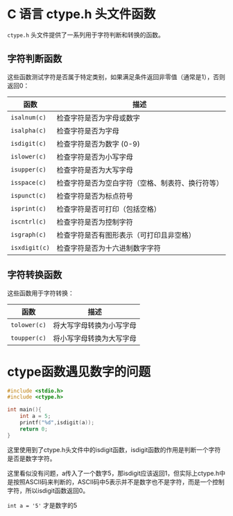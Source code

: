 # C 语言 ctype.h 头文件函数

`ctype.h` 头文件提供了一系列用于字符判断和转换的函数。

## 字符判断函数

这些函数测试字符是否属于特定类别，如果满足条件返回非零值（通常是1），否则返回0：

| 函数 | 描述 |
| --- | --- |
| `isalnum(c)` | 检查字符是否为字母或数字 |
| `isalpha(c)` | 检查字符是否为字母 |
| `isdigit(c)` | 检查字符是否为数字 (0-9) |
| `islower(c)` | 检查字符是否为小写字母 |
| `isupper(c)` | 检查字符是否为大写字母 |
| `isspace(c)` | 检查字符是否为空白字符（空格、制表符、换行符等） |
| `ispunct(c)` | 检查字符是否为标点符号 |
| `isprint(c)` | 检查字符是否可打印（包括空格） |
| `iscntrl(c)` | 检查字符是否为控制字符 |
| `isgraph(c)` | 检查字符是否有图形表示（可打印且非空格） |
| `isxdigit(c)` | 检查字符是否为十六进制数字字符 |

## 字符转换函数

这些函数用于字符转换：

| 函数 | 描述 |
| --- | --- |
| `tolower(c)` | 将大写字母转换为小写字母 |
| `toupper(c)` | 将小写字母转换为大写字母 |

# ctype函数遇见数字的问题

```c
#include <stdio.h>
#include <ctype.h>

int main(){
    int a = 5;
    printf("%d",isdigit(a));
    return 0;
}
```

这里使用到了ctype.h头文件中的isdigit函数，isdigit函数的作用是判断一个字符是否是数字字符。

这里看似没有问题，a传入了一个数字5，那isdigit应该返回1，但实际上ctype.h中是按照ASCII码来判断的，ASCII码中5表示并不是数字也不是字符，而是一个控制字符，所以isdigit函数返回0。

`int a = '5'` 才是数字的5